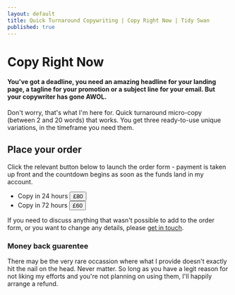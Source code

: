 ```yaml
---
layout: default
title: Quick Turnaround Copywriting | Copy Right Now | Tidy Swan
published: true
---
```


# Copy Right Now

#### You've got a deadline, you need an amazing headline for your landing page, a tagline for your promotion or a subject line for your email. But your copywriter has gone AWOL.

Don't worry, that's what I'm here for. Quick turnaround micro-copy (between 2 and 20 words) that works. You get three ready-to-use unique variations, in the timeframe you need them.

## Place your order

Click the relevant button below to launch the order form - payment is taken up front and the countdown begins as soon as the funds land in my account.

- Copy in 24 hours <button class="button">£80</button>
- Copy in 72 hours <button class="button">£60</button>

If you need to discuss anything that wasn't possible to add to the order form, or you want to change any details, please [get in touch](/contact).

### Money back guarentee

There may be the very rare occassion where what I provide doesn't exactly hit the nail on the head. Never matter. So long as you have a legit reason for not liking my efforts and you're not planning on using them, I'll happily arrange a refund.
